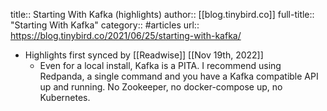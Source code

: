 title:: Starting With Kafka (highlights)
author:: [[blog.tinybird.co]]
full-title:: "Starting With Kafka"
category:: #articles
url:: https://blog.tinybird.co/2021/06/25/starting-with-kafka/

- Highlights first synced by [[Readwise]] [[Nov 19th, 2022]]
	- Even for a local install, Kafka is a PITA. I recommend using Redpanda, a single command and you have a Kafka compatible API up and running. No Zookeeper, no docker-compose up, no Kubernetes.